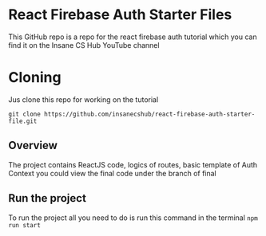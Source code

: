 # React Firebase Auth Starter Files

This GitHub repo is a repo for the react firebase auth tutorial which you can find it on the Insane CS Hub YouTube channel

# Cloning

Jus clone this repo for working on the tutorial

```
git clone https://github.com/insanecshub/react-firebase-auth-starter-file.git
```

## Overview

The project contains ReactJS code, logics of routes, basic template of Auth Context you could view the final code under the branch of final

## Run the project

To run the project all you need to do is run this command in the terminal
`npm run start`
